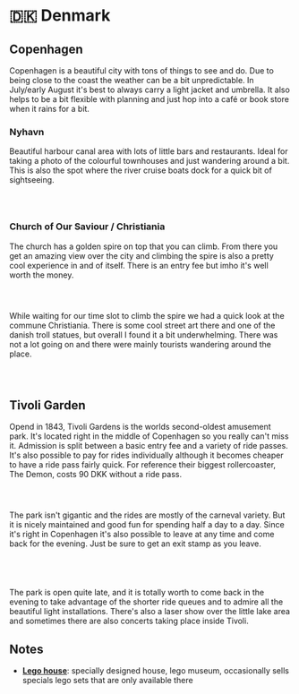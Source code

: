 # 🇩🇰 Denmark

## Copenhagen

Copenhagen is a beautiful city with tons of things to see and do. Due to being close to the coast the weather can be a bit unpredictable. In July/early August it's best to always carry a light jacket and umbrella. It also helps to be a bit flexible with planning and just hop into a café or book store when it rains for a bit.

### Nyhavn

Beautiful harbour canal area with lots of little bars and restaurants. Ideal for taking a photo of the colourful townhouses and just wandering around a bit. This is also the spot where the river cruise boats dock for a quick bit of sightseeing.



<div align="center" data-full-width="true">

<figure><img src="../.gitbook/assets/IMG_20230730_152328.jpg" alt=""><figcaption></figcaption></figure>

 

<figure><img src="../.gitbook/assets/IMG_0614.jpg" alt=""><figcaption></figcaption></figure>

 

<figure><img src="../.gitbook/assets/IMG_0604.jpg" alt=""><figcaption></figcaption></figure>

</div>

### Church of Our Saviour / Christiania

The church has a golden spire on top that you can climb. From there you get an amazing view over the city and climbing the spire is also a pretty cool experience in and of itself. There is an entry fee but imho it's well worth the money.

<div>

<figure><img src="../.gitbook/assets/IMG_0577 (1).jpg" alt=""><figcaption></figcaption></figure>

 

<figure><img src="../.gitbook/assets/IMG_0579 (1).jpg" alt=""><figcaption></figcaption></figure>

 

<figure><img src="../.gitbook/assets/IMG_20230730_142517 (1).jpg" alt=""><figcaption></figcaption></figure>

</div>

While waiting for our time slot to climb the spire we had a quick look at the commune Christiania. There is some cool street art there and one of the danish troll statues, but overall I found it a bit underwhelming. There was not a lot going on and there were mainly tourists wandering around the place.

<div data-full-width="true">

<figure><img src="../.gitbook/assets/IMG_0513.jpg" alt=""><figcaption></figcaption></figure>

 

<figure><img src="../.gitbook/assets/IMG_0504.jpg" alt=""><figcaption></figcaption></figure>

 

<figure><img src="../.gitbook/assets/IMG_0505.jpg" alt=""><figcaption></figcaption></figure>

</div>

## Tivoli Garden

Opend in 1843, Tivoli Gardens is the worlds second-oldest amusement park. It's located right in the middle of Copenhagen so you really can't miss it. Admission is split between a basic entry fee and a variety of ride passes. It's also possible to pay for rides individually although it becomes cheaper to have a ride pass fairly quick. For reference their biggest rollercoaster, The Demon, costs 90 DKK without a ride pass.

<div>

<figure><img src="../.gitbook/assets/IMG_0766 (1).jpg" alt=""><figcaption></figcaption></figure>

 

<figure><img src="../.gitbook/assets/IMG_20230731_144132.jpg" alt=""><figcaption></figcaption></figure>

 

<figure><img src="../.gitbook/assets/IMG_0787 (1).jpg" alt=""><figcaption></figcaption></figure>

</div>

The park isn't gigantic and the rides are mostly of the carneval variety. But it is nicely maintained and good fun for spending half a day to a day. Since it's right in Copenhagen it's also possible to leave at any time and come back for the evening. Just be sure to get an exit stamp as you leave.

<div data-full-width="true">

<figure><img src="../.gitbook/assets/IMG_20230731_215130.jpg" alt=""><figcaption></figcaption></figure>

 

<figure><img src="../.gitbook/assets/IMG_0881.jpg" alt=""><figcaption></figcaption></figure>

 

<figure><img src="../.gitbook/assets/IMG_20230731_223307.jpg" alt=""><figcaption></figcaption></figure>

 

<figure><img src="../.gitbook/assets/IMG_0894.jpg" alt=""><figcaption></figcaption></figure>

</div>

The park is open quite late, and it is totally worth to come back in the evening to take advantage of the shorter ride queues and to admire all the beautiful light installations. There's also a laser show over the little lake area and sometimes there are also concerts taking place inside Tivoli.

## Notes

* [**Lego house**](https://legohouse.com/en-gb/): specially designed house, lego museum, occasionally sells specials lego sets that are only available there
